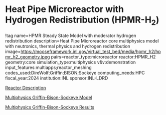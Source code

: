 # Heat Pipe Microreactor with Hydrogen Redistribution (HPMR-H$_2$)

!tag name=HPMR Steady State Model with moderator hydrogen redistribution
     description=Heat Pipe Microreactor core multiphysics model with neutronics, thermal physics and hydrogen redistribution
     image=https://mooseframework.inl.gov/virtual_test_bed/media/hpmr_h2/hpmr_h2_geometry.jpeg
     pairs=reactor_type:microreactor
           reactor:HPMR_H2
           geometry:core
           simulation_type:multiphysics
           v&v:demonstration
           input_features:multiapps;reactor_meshing
           codes_used:DireWolf;Griffin;BISON;Sockeye
           computing_needs:HPC
           fiscal_year:2024
           institution:INL
           sponsor:INL-LDRD

[Reactor Description](hpmr_h2/hpmr_h2_description.md)

[Multiphysics Griffin-Bison-Sockeye Model](hpmr_h2/hpmr_h2_model.md)

[Multiphysics Griffin-Bison-Sockeye Results](hpmr_h2/hpmr_h2_results.md)
